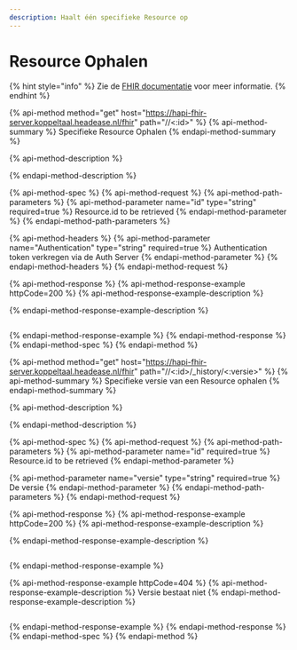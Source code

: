 ```yaml
---
description: Haalt één specifieke Resource op
---
```


# Resource Ophalen

{% hint style="info" %}
Zie de [FHIR documentatie](https://www.hl7.org/fhir/http.html#read) voor meer informatie.
{% endhint %}

{% api-method method="get" host="https://hapi-fhir-server.koppeltaal.headease.nl/fhir" path="/<Resource>/<:id>" %}
{% api-method-summary %}
Specifieke  Resource Ophalen
{% endapi-method-summary %}

{% api-method-description %}

{% endapi-method-description %}

{% api-method-spec %}
{% api-method-request %}
{% api-method-path-parameters %}
{% api-method-parameter name="id" type="string" required=true %}
Resource.id to be  retrieved
{% endapi-method-parameter %}
{% endapi-method-path-parameters %}

{% api-method-headers %}
{% api-method-parameter name="Authentication" type="string" required=true %}
Authentication token verkregen via de Auth Server
{% endapi-method-parameter %}
{% endapi-method-headers %}
{% endapi-method-request %}

{% api-method-response %}
{% api-method-response-example httpCode=200 %}
{% api-method-response-example-description %}

{% endapi-method-response-example-description %}

```

```
{% endapi-method-response-example %}
{% endapi-method-response %}
{% endapi-method-spec %}
{% endapi-method %}

{% api-method method="get" host="https://hapi-fhir-server.koppeltaal.headease.nl/fhir" path="/<Resource>/<:id>/\_history/<:versie>" %}
{% api-method-summary %}
Specifieke  versie van een Resource ophalen
{% endapi-method-summary %}

{% api-method-description %}

{% endapi-method-description %}

{% api-method-spec %}
{% api-method-request %}
{% api-method-path-parameters %}
{% api-method-parameter name="id" required=true %}
Resource.id to be  retrieved
{% endapi-method-parameter %}

{% api-method-parameter name="versie" type="string" required=true %}
De versie
{% endapi-method-parameter %}
{% endapi-method-path-parameters %}
{% endapi-method-request %}

{% api-method-response %}
{% api-method-response-example httpCode=200 %}
{% api-method-response-example-description %}

{% endapi-method-response-example-description %}

```

```
{% endapi-method-response-example %}

{% api-method-response-example httpCode=404 %}
{% api-method-response-example-description %}
Versie bestaat niet
{% endapi-method-response-example-description %}

```

```
{% endapi-method-response-example %}
{% endapi-method-response %}
{% endapi-method-spec %}
{% endapi-method %}

